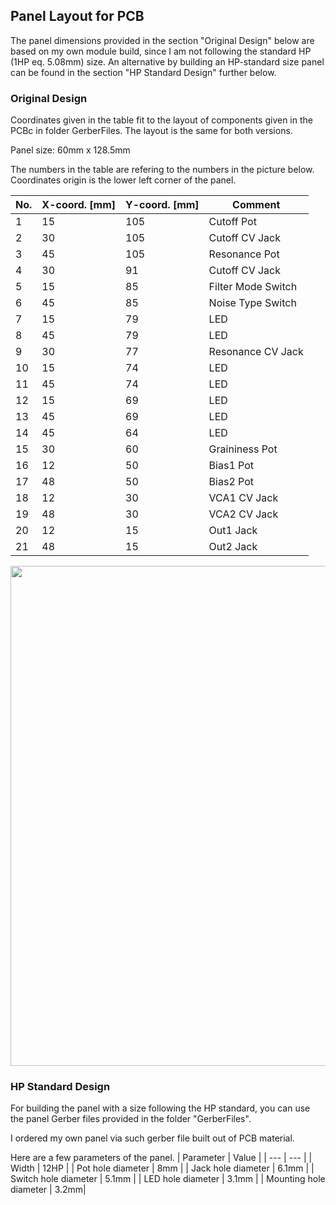 ## Panel Layout for PCB

The panel dimensions provided in the section "Original Design" below are based on my own module build, since I am not following the standard HP (1HP eq. 5.08mm) size.
An alternative by building an HP-standard size panel can be found in the section "HP Standard Design" further below.

### Original Design
Coordinates given in the table fit to the layout of components given in the PCBc in folder GerberFiles.
The layout is the same for both versions.

Panel size: 60mm x 128.5mm

The numbers in the table are refering to the numbers in the picture below.
Coordinates origin is the lower left corner of the panel.


| No. | X-coord. [mm] | Y-coord. [mm] | Comment |
| --- | --- | --- | --- |
| 1 | 15 | 105 | Cutoff Pot |
| 2 | 30 | 105 | Cutoff CV Jack |
| 3 | 45 | 105 | Resonance Pot |
| 4 | 30 | 91 | Cutoff CV Jack |
| 5 | 15 | 85 | Filter Mode Switch |
| 6 | 45 | 85 | Noise Type Switch |
| 7 | 15 | 79 | LED |
| 8 | 45 | 79 | LED |
| 9 | 30 | 77 | Resonance CV Jack |
| 10 | 15 | 74 | LED |
| 11 | 45 | 74 | LED |
| 12 | 15 | 69 | LED |
| 13 | 45 | 69 | LED |
| 14 | 45 | 64 | LED |
| 15 | 30 | 60| Graininess Pot |
| 16 | 12 | 50 | Bias1 Pot |
| 17 | 48 | 50 | Bias2 Pot |
| 18 | 12 | 30 | VCA1 CV Jack |
| 19 | 48 | 30 | VCA2 CV Jack |
| 20 | 12 | 15| Out1 Jack |
| 21 | 48 | 15 | Out2 Jack |

<img height="800" src="https://github.com/TOILmodular/FUJIN/assets/97026614/fbf4dc1f-63c2-4093-a791-b256df1b67e9">

### HP Standard Design
For building the panel with a size following the HP standard, you can use the panel Gerber files provided in the folder "GerberFiles".

I ordered my own panel via such gerber file built out of PCB material.

Here are a few parameters of the panel.
| Parameter | Value |
| --- | --- |
| Width | 12HP |
| Pot hole diameter | 8mm |
| Jack hole diameter | 6.1mm |
| Switch hole diameter | 5.1mm |
| LED hole diameter | 3.1mm |
| Mounting hole diameter | 3.2mm|
